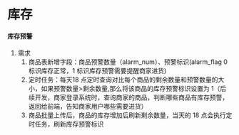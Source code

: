 # 库存



#### 库存预警

1. 需求
   1. 商品表新增字段：商品预警数量（alarm_num）、预警标识(alarm_flag 0 标识库存正常，1 标识库存预警需要提醒商家进货)
   2. 定时任务：每天18 点定时查询对比每个商品的剩余数量和预警数量的大小，如果预警数量>剩余数量,那么将该商品的库存预警标识设置为 1（后续开发，商家登录系统时，查询商家的商品，判断哪些商品有库存预警，返回给前端，告知商家用户哪些需要进货）
   3. 商品批量上传后，商品的库存增加后刷新剩余数量，当天的 18 点会执行定时任务，刷新库存预警标识

